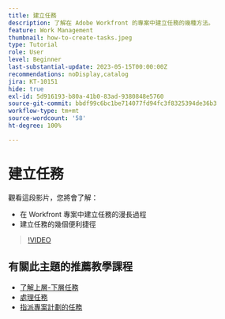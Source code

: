 ```yaml
---
title: 建立任務
description: 了解在 Adobe Workfront 的專案中建立任務的幾種方法。
feature: Work Management
thumbnail: how-to-create-tasks.jpeg
type: Tutorial
role: User
level: Beginner
last-substantial-update: 2023-05-15T00:00:00Z
recommendations: noDisplay,catalog
jira: KT-10151
hide: true
exl-id: 5d916193-b80a-41b0-83ad-9380848e5760
source-git-commit: bbdf99c6bc1be714077fd94fc3f8325394de36b3
workflow-type: tm+mt
source-wordcount: '58'
ht-degree: 100%

---
```


# 建立任務

觀看這段影片，您將會了解：

* 在 Workfront 專案中建立任務的漫長過程
* 建立任務的幾個便利捷徑

>[!VIDEO](https://video.tv.adobe.com/v/3419372/?quality=12&learn=on&enablevpops=1)

## 有關此主題的推薦教學課程

* [了解上層-下層任務](/help/manage-work/tasks/understand-parent-child-tasks.md)
* [處理任務](/help/manage-work/tasks/work-with-tasks.md)
* [指派專案計劃的任務](/help/manage-work/tasks/assign-tasks-from-the-project-plan.md)
